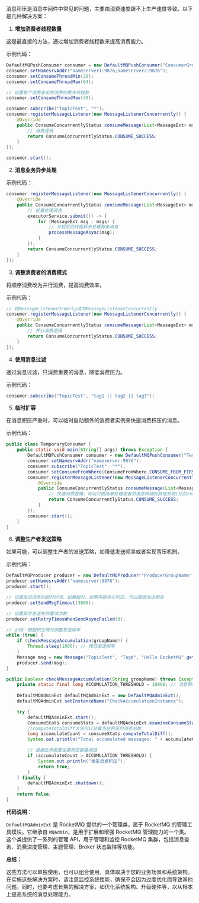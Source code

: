 消息积压是消息中间件中常见的问题，主要由消费速度跟不上生产速度导致。以下是几种解决方案：

1. **增加消费者线程数量**

这是最直接的方法，通过增加消费者线程数来提高消费能力。

示例代码：

```java
DefaultMQPushConsumer consumer = new DefaultMQPushConsumer("ConsumerGroupName");  
consumer.setNamesrvAddr("nameserver1:9876;nameserver2:9876");  
consumer.setConsumeThreadMin(20);  
consumer.setConsumeThreadMax(64);  

// 设置每个消费者实例消费的最大线程数  
consumer.setConsumeThreadMax(30);  

consumer.subscribe("TopicTest", "*");  
consumer.registerMessageListener(new MessageListenerConcurrently() {  
    @Override  
    public ConsumeConcurrentlyStatus consumeMessage(List<MessageExt> msgs, ConsumeConcurrentlyContext context) {  
        // 消费逻辑  
        return ConsumeConcurrentlyStatus.CONSUME_SUCCESS;  
    }  
});  

consumer.start();
```

2. **消息业务异步处理**

示例代码：

```java
consumer.registerMessageListener(new MessageListenerConcurrently() {  
    @Override  
    public ConsumeConcurrentlyStatus consumeMessage(List<MessageExt> msgs, ConsumeConcurrentlyContext context) {  
        // 批量处理消息  
        executorService.submit(() -> {  
            for (MessageExt msg : msgs) {  
                // 开启后台线程异步处理每条消息  
                processMessageAsync(msg);  
            }  
        });  
        return ConsumeConcurrentlyStatus.CONSUME_SUCCESS;  
    }  
});
```

3. **调整消费者的消费模式**

将顺序消费改为并行消费，提高消费效率。

示例代码：

```java
// 将MessageListenerOrderly改为MessageListenerConcurrently  
consumer.registerMessageListener(new MessageListenerConcurrently() {  
    @Override  
    public ConsumeConcurrentlyStatus consumeMessage(List<MessageExt> msgs, ConsumeConcurrentlyContext context) {  
        // 并行消费逻辑  
        return ConsumeConcurrentlyStatus.CONSUME_SUCCESS;  
    }  
});
```

4. **使用消息过滤**

通过消息过滤，只消费重要的消息，降低消费压力。

示例代码：

```java
consumer.subscribe("TopicTest", "tag1 || tag2 || tag3");
```

5. **临时扩容**

在消息积压严重时，可以临时启动额外的消费者实例来快速消费积压的消息。

示例代码：

```java
public class TemporaryConsumer {  
    public static void main(String[] args) throws Exception {  
        DefaultMQPushConsumer consumer = new DefaultMQPushConsumer("TemporaryConsumerGroup");  
        consumer.setNamesrvAddr("nameserver:9876");  
        consumer.subscribe("TopicTest", "*");  
        consumer.setConsumeFromWhere(ConsumeFromWhere.CONSUME_FROM_FIRST_OFFSET);  
        consumer.registerMessageListener(new MessageListenerConcurrently() {  
            @Override  
            public ConsumeConcurrentlyStatus consumeMessage(List<MessageExt> msgs, ConsumeConcurrentlyContext context) {  
                // 快速消费逻辑，可以只做简单处理或者将消息转储到其他系统(比如redis)，再启动后台线程处理redis里的消息  
                return ConsumeConcurrentlyStatus.CONSUME_SUCCESS;  
            }  
        });  
        consumer.start();  
    }  
}
```

6. **调整生产者发送策略**

如果可能，可以调整生产者的发送策略，如降低发送频率或者实现背压机制。

示例代码：

```java
DefaultMQProducer producer = new DefaultMQProducer("ProducerGroupName");  
producer.setNamesrvAddr("nameserver:9876");  
producer.start();  

// 设置发送消息的超时时间，如果超时，说明可能存在积压，可以降低发送频率  
producer.setSendMsgTimeout(3000);  

// 设置异步发送失败重试次数  
producer.setRetryTimesWhenSendAsyncFailed(0);  

// 示例：根据积压情况调整发送频率  
while (true) {  
    if (checkMessageAccumulation(groupName)) {  
        Thread.sleep(1000); // 降低发送频率  
    }  
    Message msg = new Message("TopicTest", "TagA", "Hello RocketMQ".getBytes());  
    producer.send(msg);  
}

public Boolean checkMessageAccumulation(String groupName) throws Exception { 
    private static final long ACCUMULATION_THRESHOLD = 10000; // 消息积压阈值 
    
    DefaultMQAdminExt defaultMQAdminExt = new DefaultMQAdminExt();  
    defaultMQAdminExt.setInstanceName("CheckAccumulationInstance");  

    try {  
        defaultMQAdminExt.start();  
        ConsumeStats consumeStats = defaultMQAdminExt.examineConsumeStats(groupName);  
        //computeTotalDiff方法可以计算当前积压的消息总数
        long accumulateCount = consumeStats.computeTotalDiff();  
        System.out.println("Total accumulated messages: " + accumulateCount);  

        // 根据业务需要设置积压数量阈值  
        if (accumulateCount > ACCUMULATION_THRESHOLD) {  
            System.out.println("发生消息积压");  
            return true;
        }  
    } finally {  
        defaultMQAdminExt.shutdown();  
    }  
    return false;
}  

```

**代码说明：**

`DefaultMQAdminExt` 是 RocketMQ 提供的一个管理类，属于 RocketMQ 的管理工具模块。它继承自 `MQAdmin`，是用于扩展和增强 RocketMQ 管理能力的一个类。这个类提供了一系列的管理 API，用于管理和监控 RocketMQ 集群，包括消息查询、消费进度管理、主题管理、Broker 状态监控等功能。

**总结：**

这些方法可以单独使用，也可以组合使用，具体取决于您的业务场景和系统架构。在实施这些解决方案时，请注意监控系统性能，确保不会因为过度优化而导致其他问题。同时，也要考虑长期的解决方案，如优化系统架构、升级硬件等，以从根本上提高系统的消息处理能力。
